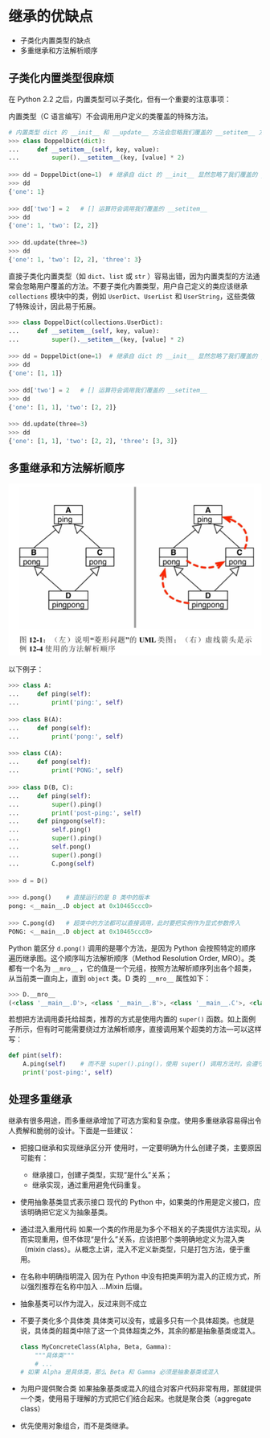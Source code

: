# 继承的优缺点

- 子类化内置类型的缺点
- 多重继承和方法解析顺序

## 子类化内置类型很麻烦

在 Python 2.2 之后，内置类型可以子类化，但有一个重要的注意事项：

内置类型（C 语言编写）不会调用用户定义的类覆盖的特殊方法。

```python
# 内置类型 dict 的 __init__ 和 __update__ 方法会忽略我们覆盖的 __setitem__ 方法
>>> class DoppelDict(dict):
...     def __setitem__(self, key, value):
...         super().__setitem__(key, [value] * 2)

>>> dd = DoppelDict(one=1)	# 继承自 dict 的 __init__ 显然忽略了我们覆盖的 __setiem__
>>> dd
{'one': 1}

>>> dd['two'] = 2	# [] 运算符会调用我们覆盖的 __setitem__
>>> dd
{'one': 1, 'two': [2, 2]}

>>> dd.update(three=3)
>>> dd
{'one': 1, 'two': [2, 2], 'three': 3}
```

直接子类化内置类型（如 `dict`、`list` 或 `str` ）容易出错，因为内置类型的方法通常会忽略用户覆盖的方法。不要子类化内置类型，用户自己定义的类应该继承 `collections` 模块中的类，例如 `UserDict`、`UserList` 和 `UserString`，这些类做了特殊设计，因此易于拓展。

```python
>>> class DoppelDict(collections.UserDict):
...     def __setitem__(self, key, value):
...         super().__setitem__(key, [value] * 2)

>>> dd = DoppelDict(one=1)	# 继承自 dict 的 __init__ 显然忽略了我们覆盖的 __setiem__
>>> dd
{'one': [1, 1]}

>>> dd['two'] = 2	# [] 运算符会调用我们覆盖的 __setitem__
>>> dd
{'one': [1, 1], 'two': [2, 2]}

>>> dd.update(three=3)
>>> dd
{'one': [1, 1], 'two': [2, 2], 'three': [3, 3]}
```

## 多重继承和方法解析顺序

![image-20190131142345458](assets/image-20190131142345458.png)

以下例子：

```python
>>> class A:
...     def ping(self):
...         print('ping:', self)

>>> class B(A):
...     def pong(self):
...         print('pong:', self)

>>> class C(A):
...     def pong(self):
...         print('PONG:', self)

>>> class D(B, C):
...     def ping(self):
...         super().ping()
...         print('post-ping:', self)
...     def pingpong(self):
...         self.ping()
...         super().ping()
...         self.pong()
...         super().pong()
...         C.pong(self)

>>> d = D()

>>> d.pong()	# 直接运行的是 B 类中的版本
pong: <__main__.D object at 0x10465ccc0>

>>> C.pong(d)	# 超类中的方法都可以直接调用，此时要把实例作为显式参数传入
PONG: <__main__.D object at 0x10465ccc0>
```

Python 能区分 `d.pong()` 调用的是哪个方法，是因为 Python 会按照特定的顺序遍历继承图。这个顺序叫方法解析顺序（Method Resolution Order, MRO）。类都有一个名为 `__mro__` ，它的值是一个元组，按照方法解析顺序列出各个超类，从当前类一直向上，直到 `object` 类。D 类的 `__mro__` 属性如下：

```python
>>> D.__mro__
(<class '__main__.D'>, <class '__main__.B'>, <class '__main__.C'>, <class '__main__.A'>, <class 'object'>)
```

若想把方法调用委托给超类，推荐的方式是使用内置的 `super()` 函数。如上面例子所示，但有时可能需要绕过方法解析顺序，直接调用某个超类的方法—可以这样写：

```python
def pint(self):
    A.ping(self)	# 而不是 super().ping()，使用 super() 调用方法时，会遵守方法解析顺序。
    print('post-ping:', self)
```

## 处理多重继承

继承有很多用途，而多重继承增加了可选方案和复杂度。使用多重继承容易得出令人费解和脆弱的设计。下面是一些建议：

- 把接口继承和实现继承区分开
  使用时，一定要明确为什么创建子类，主要原因可能有：

  - 继承接口，创建子类型，实现“是什么”关系；
  - 继承实现，通过重用避免代码重复。

- 使用抽象基类显式表示接口
  现代的 Python 中，如果类的作用是定义接口，应该明确把它定义为抽象基类。

- 通过混入重用代码
  如果一个类的作用是为多个不相关的子类提供方法实现，从而实现重用，但不体现“是什么”关系，应该把那个类明确地定义为混入类（mixin class）。从概念上讲，混入不定义新类型，只是打包方法，便于重用。

- 在名称中明确指明混入
  因为在 Python 中没有把类声明为混入的正规方式，所以强烈推荐在名称中加入 ...Mixin 后缀。

- 抽象基类可以作为混入，反过来则不成立

- 不要子类化多个具体类
  具体类可以没有，或最多只有一个具体超类。也就是说，具体类的超类中除了这一个具体超类之外，其余的都是抽象基类或混入。

  ```python
  class MyConcreteClass(Alpha, Beta, Gamma):
      """具体类"""
      # ...
  # 如果 Alpha 是具体类，那么 Beta 和 Gamma 必须是抽象基类或混入
  ```

- 为用户提供聚合类
  如果抽象基类或混入的组合对客户代码非常有用，那就提供一个类，使用易于理解的方式把它们结合起来。也就是聚合类（aggregate class）

- 优先使用对象组合，而不是类继承。

